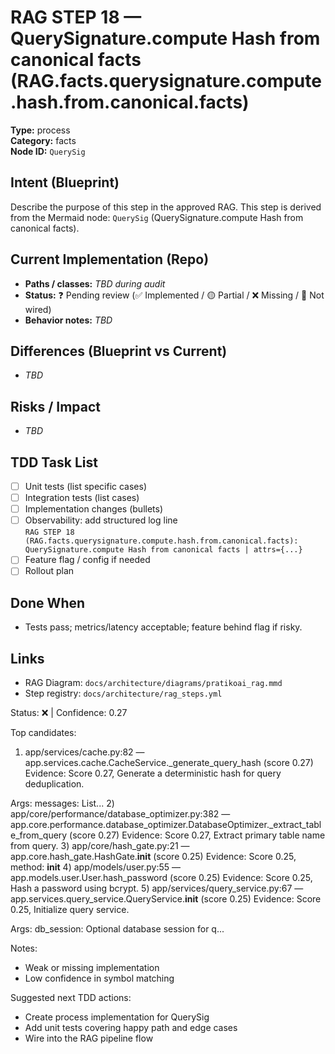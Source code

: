 # RAG STEP 18 — QuerySignature.compute Hash from canonical facts (RAG.facts.querysignature.compute.hash.from.canonical.facts)

**Type:** process  
**Category:** facts  
**Node ID:** `QuerySig`

## Intent (Blueprint)
Describe the purpose of this step in the approved RAG. This step is derived from the Mermaid node: `QuerySig` (QuerySignature.compute Hash from canonical facts).

## Current Implementation (Repo)
- **Paths / classes:** _TBD during audit_
- **Status:** ❓ Pending review (✅ Implemented / 🟡 Partial / ❌ Missing / 🔌 Not wired)
- **Behavior notes:** _TBD_

## Differences (Blueprint vs Current)
- _TBD_

## Risks / Impact
- _TBD_

## TDD Task List
- [ ] Unit tests (list specific cases)
- [ ] Integration tests (list cases)
- [ ] Implementation changes (bullets)
- [ ] Observability: add structured log line  
  `RAG STEP 18 (RAG.facts.querysignature.compute.hash.from.canonical.facts): QuerySignature.compute Hash from canonical facts | attrs={...}`
- [ ] Feature flag / config if needed
- [ ] Rollout plan

## Done When
- Tests pass; metrics/latency acceptable; feature behind flag if risky.

## Links
- RAG Diagram: `docs/architecture/diagrams/pratikoai_rag.mmd`
- Step registry: `docs/architecture/rag_steps.yml`


<!-- AUTO-AUDIT:BEGIN -->
Status: ❌  |  Confidence: 0.27

Top candidates:
1) app/services/cache.py:82 — app.services.cache.CacheService._generate_query_hash (score 0.27)
   Evidence: Score 0.27, Generate a deterministic hash for query deduplication.

Args:
    messages: List...
2) app/core/performance/database_optimizer.py:382 — app.core.performance.database_optimizer.DatabaseOptimizer._extract_table_from_query (score 0.27)
   Evidence: Score 0.27, Extract primary table name from query.
3) app/core/hash_gate.py:21 — app.core.hash_gate.HashGate.__init__ (score 0.25)
   Evidence: Score 0.25, method: __init__
4) app/models/user.py:55 — app.models.user.User.hash_password (score 0.25)
   Evidence: Score 0.25, Hash a password using bcrypt.
5) app/services/query_service.py:67 — app.services.query_service.QueryService.__init__ (score 0.25)
   Evidence: Score 0.25, Initialize query service.

Args:
    db_session: Optional database session for q...

Notes:
- Weak or missing implementation
- Low confidence in symbol matching

Suggested next TDD actions:
- Create process implementation for QuerySig
- Add unit tests covering happy path and edge cases
- Wire into the RAG pipeline flow
<!-- AUTO-AUDIT:END -->